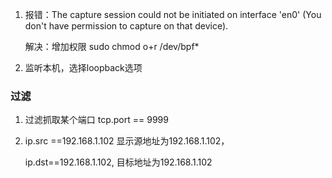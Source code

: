 
1. 报错：The capture session could not be initiated on interface 'en0' (You don't have permission to capture on that device).

    解决：增加权限 sudo chmod o+r /dev/bpf*
1. 监听本机，选择loopback选项

### 过滤
1. 过滤抓取某个端口 tcp.port == 9999
2. ip.src ==192.168.1.102 显示源地址为192.168.1.102，

   ip.dst==192.168.1.102, 目标地址为192.168.1.102
 

